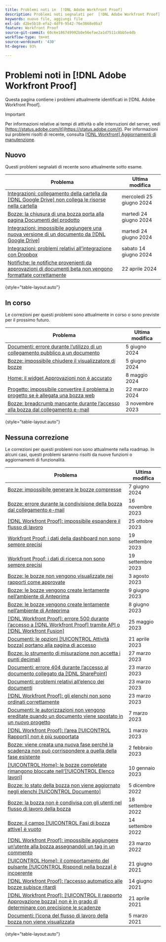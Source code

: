 ```yaml
---
title: Problemi noti in  [!DNL Adobe Workfront Proof]
description: Problemi noti segnalati per  [!DNL Adobe Workfront Proof]
keywords: nuovo file, aggiungi file
exl-id: d2be5b10-efa2-4df9-9542-76e3868e0ba7
feature: Workfront Proof
source-git-commit: 60c6e186749992b8e56efae2a1d7511c8bb5e4db
workflow-type: tm+mt
source-wordcount: '430'
ht-degree: 93%

---
```


# Problemi noti in [!DNL Adobe Workfront Proof]

Questa pagina contiene i problemi attualmente identificati in [!DNL Adobe Workfront Proof].

>[!IMPORTANT]
>
>Per informazioni relative ai tempi di attività o alle interruzioni del server, vedi [https://status.adobe.com/it](https://status.adobe.com/it). Per informazioni sui problemi risolti di recente, consulta [[!DNL Workfront] Aggiornamenti di manutenzione](../maintenance/current-updates.md).

## Nuovo

Questi problemi segnalati di recente sono attualmente sotto esame.

| **Problema** | **Ultima modifica** |
| -----------------------------------------------------------------| ----------------- |
| [Integrazioni: collegamento della cartella da [!DNL Google Drive] non collega le risorse nella cartella](known-issues-workfront/wf-integration-google-folder-not-link-assets.md) | mercoledì 25 giugno 2024 |
| [Bozze: la chiusura di una bozza porta alla pagina Documenti del prodotto](known-issues-workfront/wf-proofs-closing-leads-to-project-docs.md) | martedì 24 giugno 2024 |
| [Integrazioni: impossibile aggiungere una nuova versione di un documento da [!DNL Google Drive]](known-issues-workfront/wf-integrations-cannot-create-version-from-google-drive.md) | martedì 24 giugno 2024 |
| [Integrazioni: problemi relativi all’integrazione con Dropbox](known-issues-workfront/wf-integrations-issues-with-dropbox.md) | sabato 14 giugno 2024 |
| [Notifiche: le notifiche provenienti da approvazioni di documenti beta non vengono formattate correttamente](known-issues-workfront/wf-notifications-document-beta-emails-not-formatted.md) | 22 aprile 2024 |

{style="table-layout:auto"}

## In corso

Le correzioni per questi problemi sono attualmente in corso o sono previste per il prossimo futuro.

| **Problema** | **Ultima modifica** |
| -----------------------------------------------------------------| ----------------- |
| [Documenti: errore durante l’utilizzo di un collegamento pubblico a un documento](known-issues-workfront/wf-documents-public-link-not-working.md) | 5 giugno 2024 |
| [Bozze: impossibile chiudere il visualizzatore di bozze](known-issues-workfront/wf-proofs-cannot-close-proof-viewer.md) | 5 giugno 2024 |
| [Home: il widget Approvazioni non è accurato](known-issues-workfront/wf-home-approvals-widget-not-up-to-date.md) | 8 maggio 2024 |
| [Progetto: impossibile convertire il problema in progetto se è allegata una bozza web](known-issues-workfront/wf-project-conversion-fails-if-document-linked.md) | 22 marzo 2024 |
| [Bozze: breadcrumb mancante durante l’accesso alla bozza dal collegamento e-mail](known-issues-workfront/wf-proofs-breadcrumb-missing.md) | 3 novembre 2023 |

{style="table-layout:auto"}

## Nessuna correzione

Le correzioni per questi problemi non sono attualmente nella roadmap. In alcuni casi, questi problemi saranno risolti da nuove funzioni o aggiornamenti di funzionalità.

| **Problema** | **Ultima modifica** |
| -----------------------------------------------------------------| ----------------- |
| [Bozze: impossibile generare le bozze compresse](known-issues-workfront/wf-proofs-zipped-proofs-fail.md) | 7 giugno 2024 |
| [Bozze: errore durante la condivisione della bozza dal collegamento e-mail](known-issues-workfront/inactive/wf-proofs-error-when-sharing-proof-from-email.md) | 16 novembre 2023 |
| [[!DNL Workfront Proof]: impossibile espandere il flusso di lavoro](known-issues-workfront-proof/proof-cannot-view-workflow.md) | 25 ottobre 2023 |
| [Workfront Proof: i dati della dashboard non sono sempre precisi](known-issues-workfront-proof/proof-dashboard-data-may-not-be-accurate.md) | 19 settembre 2023 |
| [Workfront Proof: i dati di ricerca non sono sempre precisi](known-issues-workfront-proof/proof-search-data-not-may-not-be-accurate.md) | 19 settembre 2023 |
| [Bozze: le bozze non vengono visualizzate nei rapporti come approvate](known-issues-workfront/inactive/wf-proofs-not-showing-approved-in-report.md) | 3 agosto 2023 |
| [Bozze: le bozze vengono create lentamente nell’ambiente di Anteprima](known-issues-workfront-proof/proof-dependency-rules-multichoice.md) | 9 giugno 2023 |
| [Bozze: le bozze vengono create lentamente nell’ambiente di Anteprima](known-issues-workfront/inactive/wf-proofs-in-preview-created-slowly.md) | 8 giugno 2023 |
| [[!DNL Workfront Proof]: errore 500 durante l’accesso a  [!DNL Workfront Proof]  tramite API o  [!DNL Workfront Fusion]](known-issues-workfront-proof/proof-500-error-getallproofs.md) | 25 maggio 2023 |
| [Documenti: le opzioni [!UICONTROL Attività bozza] portano alla pagina di accesso](known-issues-workfront/inactive/wf-documents-taken-to-login-screen.md) | 21 aprile 2023 |
| [Bozze: lo strumento di misurazione non accetta i punti decimali](known-issues-workfront/inactive/wf-proofs-measure-not-not-accepting-decimals.md) | 27 marzo 2023 |
| [Documenti: errore 404 durante l’accesso al documento collegato da [!DNL SharePoint]](known-issues-workfront/inactive/wf-documents-404-when-accessing-document-in-sharepoint.md) | 23 marzo 2023 |
| [Documenti: problemi relativi all’elenco dei documenti](known-issues-workfront/inactive/wf-documents-list-missing-elements.md) | 23 marzo 2023 |
| [[!DNL Workfront Proof]: gli elenchi non sono ordinati correttamente](known-issues-workfront-proof/proof-lists-not-sorted-correctly.md) | 23 marzo 2023 |
| [Documenti: le autorizzazioni non vengono ereditate quando un documento viene spostato in un nuovo progetto](known-issues-workfront/inactive/wf-documents-permissions-not-interited-when-moved.md) | 7 marzo 2023 |
| [[!DNL Workfront Proof]: l’area [!UICONTROL Rapporti] non è più supportata](known-issues-workfront-proof/proof-reports-analytics-not-working.md) | 1 marzo 2023 |
| [Bozze: viene creata una nuova fase perché la scadenza non può corrispondere a quella della fase esistente](known-issues-workfront-proof/proof-new-stage-created.md) | 2 febbraio 2023 |
| [[!UICONTROL Home]: le bozze completate rimangono bloccate nell’[!UICONTROL Elenco lavori]](known-issues-workfront-proof/completed-proofs-stuck-in-the-work-list.md) | 10 gennaio 2023 |
| [Bozze: lo stato della bozza non viene aggiornato negli elenchi [!UICONTROL Documento] ](known-issues-workfront/inactive/wf-documents-status-not-updating-in-document-list.md) | 5 dicembre 2022 |
| [Bozze: la bozza non è condivisa con gli utenti nel flusso di lavoro della bozza](known-issues-workfront-proof/proof-user-in-stage-does-not-get-access.md) | 18 settembre 2022 |
| [Bozze: il campo [!UICONTROL Fasi di bozza attive] è vuoto](known-issues-workfront/inactive/wf-documents-stages-do-not-populate-on-proof.md) | 14 settembre 2022 |
| [[!DNL Workfront Proof]: impossibile aggiungere un’utente alla bozza assegnandoli un tag in un commento](known-issues-workfront-proof/cannot-add-user-to-proof.md) | 23 marzo 2022 |
| [[!UICONTROL Home]: il comportamento del pulsante [!UICONTROL Rispondi nella bozza] è incoerente](known-issues-workfront-proof/reply-in-proof-button-behavior-is-inconsistent.md) | 21 giugno 2021 |
| [[!DNL Workfront Proof]: l’accesso automatico alle bozze subisce ritardi](known-issues-workfront-proof/automatic-access-to-proofs-are-delayed.md) | 14 giugno 2021 |
| [[!DNL Workfront Proof]: [!UICONTROL Il rapporto Approvazione bozza] non è in grado di determinare con precisione le scadenze](known-issues-workfront-proof/proof-approval-report-cant-accurately-determine-deadlines.md) | 21 aprile 2021 |
| [Documenti: l’icona del flusso di lavoro della bozza non viene visualizzata](known-issues-workfront-proof/proof-workflow-icon-is-not-displaying.md) | 5 marzo 2021 |

{style="table-layout:auto"}

